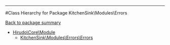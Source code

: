 - - -

#Class Hierarchy for Package KitchenSink\Modules\Errors

<div><a href='https://github.com/JeyDotC/Hirudo-docs/blob/master/KitchenSink/Modules/Errors/'>Back to package summary</a></div>

<ul>
<li><a href="https://github.com/JeyDotC/Hirudo-docs/blob/master/Hirudo/Core/Module.md">Hirudo\Core\Module</a><ul>
<li><a href="https://github.com/JeyDotC/Hirudo-docs/blob/master/KitchenSink/Modules/Errors/Errors.md">KitchenSink\Modules\Errors\Errors</a></li>
</ul>
</li>
</ul>
